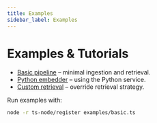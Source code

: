 ```yaml
---
title: Examples
sidebar_label: Examples
---
```


# Examples & Tutorials

- [Basic pipeline](../examples/basic.ts) – minimal ingestion and retrieval.
- [Python embedder](../examples/python-client.ts) – using the Python service.
- [Custom retrieval](../examples/custom-retrieval.ts) – override retrieval strategy.

Run examples with:
```bash
node -r ts-node/register examples/basic.ts
```
